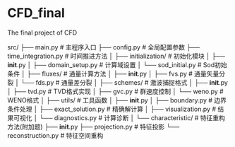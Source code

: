 # CFD_final
The final project of CFD

src/
├── main.py                # 主程序入口
├── config.py              # 全局配置参数
├── time_integration.py    # 时间推进方法
│
├── initialization/        # 初始化模块
│   ├── __init__.py
│   ├── domain_setup.py    # 计算域设置
│   └── sod_initial.py     # Sod初始条件
│
├── fluxes/                # 通量计算方法
│   ├── __init__.py
│   ├── fvs.py             # 通量矢量分裂
│   └── fds.py             # 通量差分裂
│
├── schemes/               # 激波捕捉格式
│   ├── __init__.py
│   ├── tvd.py             # TVD格式实现
│   ├── gvc.py             # 群速度控制
│   └── weno.py            # WENO格式
│
├── utils/                 # 工具函数
│   ├── __init__.py
│   ├── boundary.py        # 边界条件处理
│   ├── exact_solution.py  # 精确解计算
│   ├── visualization.py   # 结果可视化
│   └── diagnostics.py     # 计算诊断
│
└── characteristic/        # 特征重构方法(附加题)
    ├── __init__.py
    ├── projection.py      # 特征投影
    └── reconstruction.py  # 特征空间重构
